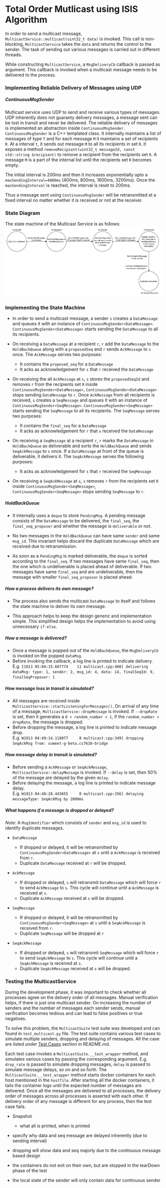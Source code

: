 # Total Order Mutlicast using ISIS Algorithm

In order to send a multicast message, `MulticastService::multicast(uint32_t data)` is invoked. This call is
non-blocking, `MulticastService` takes the `data` and returns the control to the sender. The task of sending out various
messages is carried out in different threads.

While constructing `MulticastService`, a `MsgDeliveryCb` callback is passed as argument. This callback is invoked when
a multicast message needs to be delivered to the process.

### Implementing Reliable Delivery of Messages using UDP

##### ContinuousMsgSender

Mutlicast service uses UDP to send and receive various types of messages.
UDP inherently does not guaranty delivery messages, a message sent can be lost in transit and never be delivered.
The reliable delivery of messages is implemented an abstraction inside `ContinuousMsgSender`.
`ContinuousMsgSender` is a C++ templated class. It internally maintains a list of messages of type `T` and for each
message `M` it maintains a set of recipients `R`. At a interval `t`, it sends out message `M` to all its
recipients in set `R`. It exposes a method `removeRecipient(uint32_t messageId, const std::string &recipient)`
to remove a recipient from the recipients set `R`. A message `M` is a part of the internal list until the recipients set `R`
becomes empty.

The initial interval is 200ms and then it increases exponentially upto a `maxSendingInterval=4000ms` (400ms, 800ms, 1600ms, 3200ms).
Once the `maxSendingInterval` is reached, the interval is reset to 200ms.

Thus a message sent using `ContinuousMsgSender` will be retransmitted at a fixed interval no matter whether
it is received or not at the receiver.

### State Diagram
The state machine of the Multicast Service is as follows:
![State Machine](lab1-state-machine.png)

### Implementing the State Machine

- In order to send a multicast message, a sender `s` creates a `DataMessage` and queues it with an instance of
`ContinuousMsgSender<DataMessage>`. `ContinuousMsgSender<DataMessage>` starts sending the `DataMessage` to all
its recipients.

- On receiving a `DataMessage` at a recipient `r`, `r` add the `DataMessage` to the `HoldBackQueue` along with a
`proposedSeq` and `r` sends `AckMessage` to `s` once.
    The `AckMessage` serves two purposes:
    - It contains the `proposed_seq` for a `DataMessage`
    - It acks as acknowledgement for `s` that `r` received the `DataMessage`

- On receiving the all `AckMessage` at `s`, `s` stores the `proposedSeqId` and removes `r` from the recipients set `R`
inside `ContinuousMsgSender<DataMessage>`, `ContinuousMsgSender<DataMessage>` stops sending `DataMessage` to `r`.
Once `AckMessage` from all recipients is received, `s` creates a `SeqMessage` and queues it with an instance of
`ContinuousMsgSender<SeqMessage>`. `ContinuousMsgSender<SeqMessage>` starts sending the `SeqMessage` to all
its recipients.
    The `SeqMessage` serves two purposes:
    - It contains the `final_seq` for a `DataMessage`
    - It acks as acknowledgement for `r` that `s` received the `DataMessage`

- On receiving a `SeqMessage` at a recipient `r`, `r` marks the `DataMessage` in `HoldBackQueue` as deliverable and
sorts the `HoldBackQueue` and sends `SeqAckMessage` to `s` once. If a `DataMessage` at front of the queue is deliverable,
it delivers it.
    The `SeqAckMessage` serves the following purposes:
    - It acks as acknowledgement for `s` that `r` received the `SeqMessage`

- On receiving a `SeqAckMessage` at `s`, `s` removes `r` from the recipients set `R` inside
`ContinuousMsgSender<SeqMessage>`, `ContinuousMsgSender<SeqMessage>` stops sending `SeqMessage` to `r`.

##### HoldBackQueue
- It internally uses a `deque` to store `PendingMsg`. A pending message consists of the `DataMessage` to be delivered,
the `final_seq`, the `final_seq_proposer` and whether the message is `deliverable` or not.

- No two messages in the `HoldBackQueue` can have same `sender` and same `msg_id`. This invariant helps discard the
duplicate `DataMessage` which are received due to retransmission.

- As soon as a `PendingMsg` is marked deliverable, the `deque` is sorted according to the `final_seq`. If two messages
have same `final_seq`, then the one which is undeliverable is placed ahead of deliverable. If two messages have same
`final_seq` and are undeliverable, then the message with smaller `final_seq_proposer` is placed ahead.

##### How a process delivers its own message?
- The process also sends the multicast `DataMessage` to itself and follows the state machine to deliver its own message.

- This approach helps to keep the design generic and implementation simple. This simplified design helps the
implementation to avoid using unnecessary `if-else`.

##### How a message is delivered?
- Once a message is popped out of the `HoldBackQueue`, the `MsgDeliveryCb` is invoked on the popped `dataMsg`.
- Before invoking the callback, a log line is printed to indicate delivery. <br/>
E.g. `I1013 05:04:15.607774    11 multicast.cpp:460] delivering dataMsg: type: 1, sender: 2, msg_id: 4, data: 14, finalSeqId: 9, finalSeqProposer: 1`

##### How message loss in transit is simulated?
- All messages are received inside `MulticastService::startListeningForMessages()`. On arrival of any time of a message,
`MulticastService::dropMessage` is invoked. If `--dropRate` is set, then it generates a `0 < random_number < 1`, if the
`random_number < dropRate`, the message is dropped.
- Before dropping the message, a log line is printed to indicate message drop. <br/>
E.g. `W1013 04:49:14.118077     8 multicast.cpp:349] dropping SeqAckMsg from: sumeet-g-beta.cs7610-bridge`

##### How message delay in transit is simulated?
- Before sending a `AckMessage` or `SeqAckMessage`, `MulticastService::delayMessage` is invoked. If `--delay` is set, then
50% of the message are delayed by the given `delay`.
- Before delaying the message, a log line is printed to indicate message delay. <br/>
E.g. `W1013 04:40:28.443655     8 multicast.cpp:356] delaying messageType: SeqAckMsg by 2000ms`

##### What happens if a message is dropped or delayed?

*Note:* A `MsgIdentifier` which consists of `sender` and `msg_id` is used to identify duplicate messages.

- `DataMessage`
    - If dropped or delayed, it will be retransmitted by `ContinuousMsgSender<DataMessage>` at `s` until a `AckMessage` is
    received from `r`.
    - Duplicate `DataMessage` received at `r` will be dropped.

- `AckMessage`
    - If dropped or delayed, `s` will retransmit `DataMessage` which will force `r` to send `AckMessage` to `s`. This cycle will
    continue until a `AckMessage` is received at `s`.
    - Duplicate `AckMessage` received at `s` will be dropped.

- `SeqMessage`
    - If dropped or delayed, it will be retransmitted by `ContinuousMsgSender<SeqMessage>` at `s` until a `SeqAckMessage` is
    received from `r`.
    - Duplicate `SeqMessage` will be dropped at `r`

- `SeqAckMessage`
    - If dropped or delayed, `s` will retransmit `SeqMessage` which will force `r` to send `SeqAckMessage` to `s`. This cycle will
    continue until a `SeqAckMessage` is received at `s`.
    - Duplicate `SeqAckMessage` received at `s` will be dropped.

### Testing the MulticastService

During the development phase, it was important to check whether all processes agree on the delivery order of all messages.
Manual verification helps, if there is just one multicast sender. On increasing the number of senders and the number of
messages each sender sends, manual verification becomes tedious and can lead to false positives or true negatives.

To solve this problem, the `MulticastSuite` test suite was developed and can found in `test_multicast.py` file. The test
suite contains various test cases to simulate multiple senders, dropping and delaying of messages. All the case are listed
under [Test Cases](README.md#Test-Cases) section in README.md.

Each test case invokes a `MulticastSuite.__test_wrapper` method, and simulates various cases by passing the corresponding
argument. E.g. `drop_rate` is passed to simulate dropping messages, `delay` is passed to simulate message delays, so on
and so forth. The `MulticastSuite.__test_wrapper` method starts docker containers for each host mentioned in the `hostfile`.
After starting all the docker containers, it tails the container logs until the expected number of messages are delivered.
Once all the messages are delivered to all processes, the delivery order of messages across all processes is asserted
with each other. If delivery order of any message is different for any process, then the test case fails.

- Snapshot
    - what all is printed, when is printed

- specify why data and seq message are delayed inherently (due to sending interval)

- dropping will show data and seq majorly due to the continuous message based design

- the containers do not exit on their own, but are stopped in the tearDown phase of the test

- the local state of the sender will only contain data for continuous sender